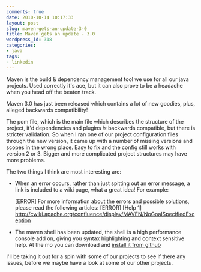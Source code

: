 ```yaml
---
comments: true
date: 2010-10-14 10:17:33
layout: post
slug: maven-gets-an-update-3-0
title: Maven gets an update - 3.0
wordpress_id: 318
categories:
- java
tags:
- linkedin
---
```


Maven is the build & dependency management tool we use for all our java projects. Used correctly it's ace, but it can also prove to be a headache when you head off the beaten track.

Maven 3.0 has just been released which contains a lot of new goodies, plus, alleged backwards compatibility!

The pom file, which is the main file which describes the structure of the project, it'd dependencies and plugins *is* backwards compatible, but there is stricter validation. So when I ran one of our project configuration files through the new version, it came up with a number of missing versions and scopes in the wrong place. Easy to fix and the config still works with version 2 or 3. Bigger and more complicated project structures may have more problems.

The two things I think are most interesting are:



	
  * When an error occurs, rather than just spitting out an error message, a link is included to a wiki page, what a great idea! For example:



    
    [ERROR] For more information about the errors and possible solutions, please read the following articles:
    [ERROR] [Help 1] <a href="http://cwiki.apache.org/confluence/display/MAVEN/NoGoalSpecifiedException">http://cwiki.apache.org/confluence/display/MAVEN/NoGoalSpecifiedException</a>





	
  * The maven shell has been updated, the shell is a high performance console add on, giving you syntax highlighting and context sensitive help. At the mo you can download and [install it from github ](http://github.com/sonatype/mvnsh)


I'll be taking it out for a spin with some of our projects to see if there any issues, before we maybe have a look at some of our other projects.

